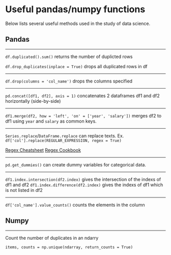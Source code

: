 # Useful pandas/numpy functions

Below lists several useful methods used in the study of data science.


## Pandas

---
`df.duplicated().sum()` returns the number of duplicted rows

`df.drop_duplicates(inplace = True)` drops all duplicated rows in df

---
`df.drop(columns = 'col_name')` drops the columns specified

---
`pd.concat([df1, df2], axis = 1)` concatenates 2 dataframes df1 and df2 horizontally (side-by-side)

---
`df1.merge(df2, how = 'left', 'on' = ['year', 'salary'])` merges df2 to df1 using `year` and `salary` as common keys.

---
`Series.replace`/`DataFrame.replace` can replace texts. Ex. `df['col'].replace(REGULAR_EXPRESSION, regex = True)`

[Regex Cheatsheet](https://medium.com/factory-mind/regex-tutorial-a-simple-cheatsheet-by-examples-649dc1c3f285)
[Regex Cookbook](https://medium.com/factory-mind/regex-cookbook-most-wanted-regex-aa721558c3c1)

---
`pd.get_dummies()` can create dummy variables for categorical data.

---
`df1.index.intersection(df2.index)` gives the intersection of the indexs of df1 and df2
`df1.index.difference(df2.index)` gives the indexs of df1 which is not listed in df2

---
`df['col_name'].value_counts()` counts the elements in the column


## Numpy
---

Count the number of duplicates in an ndarry

`items, counts = np.unique(ndarray, return_counts = True)` 
